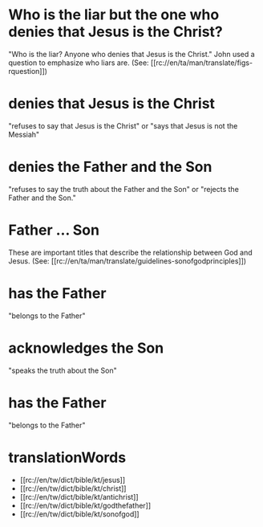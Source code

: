 # Who is the liar but the one who denies that Jesus is the Christ?

"Who is the liar? Anyone who denies that Jesus is the Christ." John used a question to emphasize who liars are. (See: [[rc://en/ta/man/translate/figs-rquestion]])

# denies that Jesus is the Christ

"refuses to say that Jesus is the Christ" or "says that Jesus is not the Messiah"

# denies the Father and the Son

"refuses to say the truth about the Father and the Son" or "rejects the Father and the Son."

# Father ... Son

These are important titles that describe the relationship between God and Jesus. (See: [[rc://en/ta/man/translate/guidelines-sonofgodprinciples]])

# has the Father

"belongs to the Father"

# acknowledges the Son

"speaks the truth about the Son"

# has the Father

"belongs to the Father"

# translationWords

* [[rc://en/tw/dict/bible/kt/jesus]]
* [[rc://en/tw/dict/bible/kt/christ]]
* [[rc://en/tw/dict/bible/kt/antichrist]]
* [[rc://en/tw/dict/bible/kt/godthefather]]
* [[rc://en/tw/dict/bible/kt/sonofgod]]